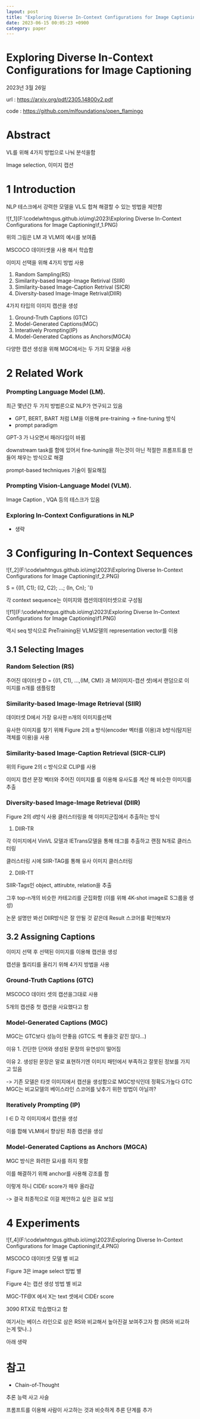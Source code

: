 ```yaml
---
layout: post
title: "Exploring Diverse In-Context Configurations for Image Captioning"
date: 2023-06-15 00:05:23 +0900
category: paper
---
```


# Exploring Diverse In-Context Configurations for Image Captioning

2023년 3월 26일

url : https://arxiv.org/pdf/2305.14800v2.pdf

code : https://github.com/mlfoundations/open_flamingo



# Abstract

VL를 위해 4가지 방법으로 나눠 분석을함

Image selection,  이미지 캡션

# 1 Introduction

NLP 테스크에서 강력한 모델을 VL도 합쳐 해결할 수 있는 방법을 제안함 

![f_1](F:\code\whtngus.github.io\img\2023\Exploring Diverse In-Context Configurations for Image Captioning\f_1.PNG)

위의 그림은 LM 과 VLM의 예시를 보여줌 

MSCOCO 데이터셋을 사용 해서 학습함

이미지 선택을 위해 4가지 방법 사용 

1. Random Sampling(RS)
2. Similarity-based Image-Image Retirival (SIIR)
3. Similarity-based Image-Caption Retrival (SICR)
4. Diversity-based Image-Image Retrival(DIIR)

4가지 타입의 이미지 캡션을 생성

1. Ground-Truth Captions (GTC)
2. Model-Generated Captions(MGC)
3. Interatively Prompting(IP)
4. Model-Generated Captions as Anchors(MGCA)

다양한 캡션 생성을 위해 MGC에서는 두 가지 모델을 사용 

# 2 Related Work

### Prompting Language Model (LM).

최근 몇년간 두 가지 방법론으로 NLP가 연구되고 있음

- GPT, BERT, BART 처럼 LM을 이용해 pre-training -> fine-tuning 방식
- prompt paradigm

GPT-3 가 나오면서 패러다임이 바뀜 

downstream task를 함에 있어서 fine-tuning을 하는것이 아닌 적절한 프롬프트를 만들어 채우는 방식으로 해결 

prompt-based techniques 기술이 필요해짐 

### Prompting Vision-Language Model (VLM).

Image Caption , VQA 등의 테스크가 있음 

### Exploring In-Context Configurations in NLP

- 생략

# 3 Configuring In-Context Sequences

![f_2](F:\code\whtngus.github.io\img\2023\Exploring Diverse In-Context Configurations for Image Captioning\f_2.PNG)

 S = {(I1, C1); (I2, C2); ...; (In, Cn); ˆI} 

각 context sequence는 이미지와 캡션의데이터셋으로 구성됨 

![f1](F:\code\whtngus.github.io\img\2023\Exploring Diverse In-Context Configurations for Image Captioning\f1.PNG)

역시 seq 방식으로 PreTraining된 VLM모델의 representation vector를 이용

## 3.1 Selecting Images

### Random Selection (RS)

주어진 데이터셋 D = {(I1, C1), ...,(IM, CM)} 과 M(이미지-캡션 셋)에서 랜덤으로 이미지를 n개를 샘플링함

### Similarity-based Image-Image Retrieval (SIIR)

데이터셋 D에서 가장 유사한 n개의 이미지를선택

유사한 이미지를 찾기 위해 Figure 2의 a 방식(encoder 벡터를 이용)과 b방식(탐지된 객체를 이용)을 사용

### Similarity-based Image-Caption Retrieval (SICR-CLIP)

위의 Figure 2의 c 방식으로 CLIP를 사용

이미지 캡션 문장 벡터와 주어진 이미지를 를 이용해 유사도를 계산 해 비슷한 이미지를 추출 

### Diversity-based Image-Image Retrieval (DIIR)

Figure 2의 d방식 사용  클러스터링을 해 이미지군집에서 추출하는 방식

1. DIIR-TR

각 이미지에서 VinVL 모델과 IETrans모델을 통해 태그를 추출하고 랜점 N개로 클러스터링

클러스터링 시에 SIIR-TAG를 통해 유사 이미지 클러스터링 

2. DIIR-TT

 SIIR-Tags인 object, attirubte, relation을 추출

그후 top-n개의 비슷한 카테고리를 군집화함 (이를 위해 4K-shot image로 S그룹을 생성)



논문 설명만 봐선 DIIR방식은 잘 안될 것 같은데 Result 스코어를 확인해보자

## 3.2 Assigning Captions

이미지 선택 후 선택된 이미지를 이용해 캡션을 생성 

캡션을 퀄리티를 올리기 위해 4가지 방법을 사용 

### Ground-Truth Captions (GTC)

MSCOCO 데이터 셋의 캡션을그대로 사용 

5개의 캡션중 첫 캡션을 사요했다고 함 

### Model-Generated Captions (MGC)

MGC는 GTC보다 성능이 안좋음 (GTC도 썩 좋을것 같진 않다...)

이유 1. 간단한 단어와 생성된 문장의 유연성이 떨어짐

이유 2. 생성된 문장은 말로 표현하기엔 이미지 패턴에서 부족하고 잘못된 정보를 가지고 있음

-> 기존 모델은 타겟 이미지에서 캡션을 생성함으로 MGC방식인데 정확도가높다 GTC MGC는 비교모델의 베이스라인 스코어를 낮추기 위한 방법이 아닐까?

 ### Iteratively Prompting (IP)

I ∈ D 각 이미지에서 캡션을 생성 

이를 합해 VLM에서 향상된 최종 캡션을 생성 

### Model-Generated Captions as Anchors (MGCA)

MGC 방식은 화려한 묘사를 하지 못함 

이를 해결하기 위해 anchor를 사용해 강조를 함

이렇게 하니 CIDEr score가 매우 올라감

-> 결국 최종적으로 이걸 제안하고 싶은 걸로 보임

# 4 Experiments

![f_4](F:\code\whtngus.github.io\img\2023\Exploring Diverse In-Context Configurations for Image Captioning\f_4.PNG)

MSCOCO 데이터셋 모델 별 비교 

Figure 3은 image select 방법 별 

Figure 4는 캡션 생성 방법 별 비교 

MGC-TF@X 에서 X는 text 셋에서 CIDEr score

3090 RTX로 학습했다고 함 

여기서는 베이스 라인으로 삼은 RS와 비교해서 높아진걸 보여주고자 함 (RS와 비교하는게 맞나..)



아래 생략

























# 참고

- Chain-of-Thought 

추론 능력 사고 사슬

프롬프트를 이용해 사람이 사고하는 것과 비슷하게 추론 단계를 추가







